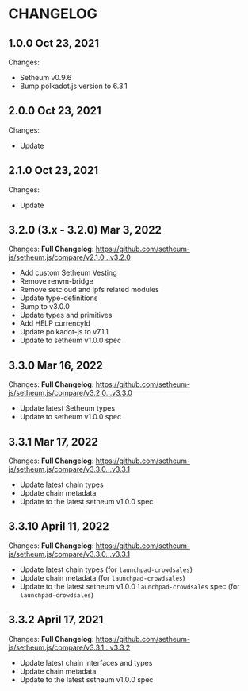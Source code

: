 # CHANGELOG

## 1.0.0 Oct 23, 2021

Changes:

- Setheum v0.9.6
- Bump polkadot.js version to 6.3.1

## 2.0.0 Oct 23, 2021

Changes:

- Update

## 2.1.0 Oct 23, 2021

Changes:

- Update

## 3.2.0 (3.x - 3.2.0) Mar 3, 2022

Changes: **Full Changelog**: https://github.com/setheum-js/setheum.js/compare/v2.1.0...v3.2.0

- Add custom Setheum Vesting
- Remove renvm-bridge
- Remove setcloud and ipfs related modules
- Update type-definitions
- Bump to v3.0.0
- Update types and primitives
- Add HELP currencyId
- Update polkadot-js to v7.1.1
- Update to setheum v1.0.0 spec

## 3.3.0 Mar 16, 2022

Changes: **Full Changelog**: https://github.com/setheum-js/setheum.js/compare/v3.2.0...v3.3.0

- Update latest Setheum types
- Update to setheum v1.0.0 spec

## 3.3.1 Mar 17, 2022

Changes: **Full Changelog**: https://github.com/setheum-js/setheum.js/compare/v3.3.0...v3.3.1

- Update latest chain types
- Update chain metadata
- Update to the latest setheum v1.0.0 spec

## 3.3.10 April 11, 2022

Changes: **Full Changelog**: https://github.com/setheum-js/setheum.js/compare/v3.3.0...v3.3.1

- Update latest chain types (for `launchpad-crowdsales`)
- Update chain metadata (for `launchpad-crowdsales`)
- Update to the latest setheum v1.0.0 `launchpad-crowdsales` spec (for `launchpad-crowdsales`)

## 3.3.2 April 17, 2021

Changes: **Full Changelog**: https://github.com/setheum-js/setheum.js/compare/v3.3.1...v3.3.2

- Update latest chain interfaces and types
- Update chain metadata
- Update to the latest setheum v1.0.0 spec
